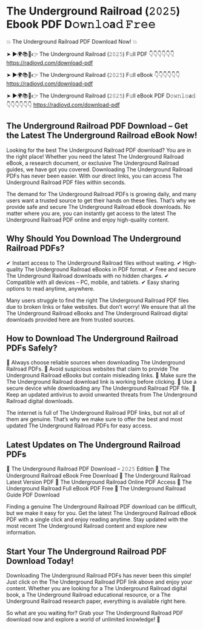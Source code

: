 # The Underground Railroad (𝟸𝟶𝟸𝟻) Ebook PDF D𝚘𝚠𝚗𝚕𝚘a𝚍 𝙵𝚛𝚎𝚎

💥 The Underground Railroad PDF Download Now! 💥

➤ ►🌍📚📱👉 The Underground Railroad (𝟸𝟶𝟸𝟻) F𝚞ll PDF 👇👇👇👇👇👇
https://radiovd.com/download-pdf

➤ ►🌍📚📱👉 The Underground Railroad (𝟸𝟶𝟸𝟻) F𝚞ll eBook 👇👇👇👇👇👇
https://radiovd.com/download-pdf

➤ ►🌍📚📱👉 The Underground Railroad (𝟸𝟶𝟸𝟻) F𝚞ll eBook PDF D𝚘𝚠𝚗𝚕𝚘a𝚍 👇👇👇👇👇👇
https://radiovd.com/download-pdf

## The Underground Railroad PDF Download – Get the Latest The Underground Railroad eBook Now!

Looking for the best The Underground Railroad PDF download? You are in the right place! Whether you need the latest The Underground Railroad eBook, a research document, or exclusive The Underground Railroad guides, we have got you covered. Downloading The Underground Railroad PDFs has never been easier. With our direct links, you can access The Underground Railroad PDF files within seconds.

The demand for The Underground Railroad PDFs is growing daily, and many users want a trusted source to get their hands on these files. That’s why we provide safe and secure The Underground Railroad eBook downloads. No matter where you are, you can instantly get access to the latest The Underground Railroad PDF online and enjoy high-quality content.

## Why Should You Download The Underground Railroad PDFs?

✔ Instant access to The Underground Railroad files without waiting.
✔ High-quality The Underground Railroad eBooks in PDF format.
✔ Free and secure The Underground Railroad downloads with no hidden charges.
✔ Compatible with all devices – PC, mobile, and tablets.
✔ Easy sharing options to read anytime, anywhere.

Many users struggle to find the right The Underground Railroad PDF files due to broken links or fake websites. But don’t worry! We ensure that all the The Underground Railroad eBooks and The Underground Railroad digital downloads provided here are from trusted sources.

## How to Download The Underground Railroad PDFs Safely?

📌 Always choose reliable sources when downloading The Underground Railroad PDFs.
📌 Avoid suspicious websites that claim to provide The Underground Railroad eBooks but contain misleading links.
📌 Make sure the The Underground Railroad download link is working before clicking.
📌 Use a secure device while downloading any The Underground Railroad PDF file.
📌 Keep an updated antivirus to avoid unwanted threats from The Underground Railroad digital downloads.

The internet is full of The Underground Railroad PDF links, but not all of them are genuine. That’s why we make sure to offer the best and most updated The Underground Railroad PDFs for easy access.

## Latest Updates on The Underground Railroad PDFs

🔹 The Underground Railroad PDF Download – 𝟸𝟶𝟸𝟻 Edition
🔹 The Underground Railroad eBook Free Download
🔹 The Underground Railroad Latest Version PDF
🔹 The Underground Railroad Online PDF Access
🔹 The Underground Railroad Full eBook PDF Free
🔹 The Underground Railroad Guide PDF Download

Finding a genuine The Underground Railroad PDF download can be difficult, but we make it easy for you. Get the latest The Underground Railroad eBook PDF with a single click and enjoy reading anytime. Stay updated with the most recent The Underground Railroad content and explore new information.

## Start Your The Underground Railroad PDF Download Today!

Downloading The Underground Railroad PDFs has never been this simple! Just click on the The Underground Railroad PDF link above and enjoy your content. Whether you are looking for a The Underground Railroad digital book, a The Underground Railroad educational resource, or a The Underground Railroad research paper, everything is available right here.

So what are you waiting for? Grab your The Underground Railroad PDF download now and explore a world of unlimited knowledge! 🚀